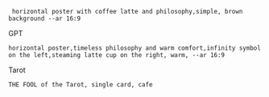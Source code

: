 





```
 horizontal poster with coffee latte and philosophy,simple, brown background --ar 16:9
```



GPT

```
horizontal poster,timeless philosophy and warm comfort,infinity symbol on the left,steaming latte cup on the right, warm, --ar 16:9 

```





Tarot

```
THE FOOL of the Tarot, single card, cafe
```

